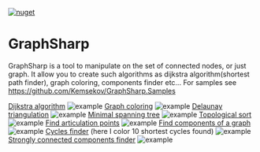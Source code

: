 [![nuget](https://img.shields.io/nuget/v/Kemsekov.GraphSharp.svg)](https://www.nuget.org/packages/Kemsekov.GraphSharp/) 
# GraphSharp
GraphSharp is a tool to manipulate on the set of connected nodes, or just graph. 
It allow you to create such algorithms as dijkstra algorithm(shortest path finder), graph coloring, components finder etc...
For samples see https://github.com/Kemsekov/GraphSharp.Samples

[Dijkstra algorithm](https://github.com/Kemsekov/GraphSharp.Samples/tree/main/samples/Dijkstra's%20algorithm)
![example](https://user-images.githubusercontent.com/57869319/149961444-a0afc184-7119-4a8c-99de-4d15f587559f.jpg)
[Graph coloring](https://github.com/Kemsekov/GraphSharp.Samples/tree/main/samples/GraphColoring)
![example](https://user-images.githubusercontent.com/57869319/161608380-1e82a976-16bc-4fca-a249-c5aa0efdb948.jpg)
[Delaunay triangulation](https://github.com/Kemsekov/GraphSharp.Samples/tree/main/samples/DelaunayTriangulation)
![example](https://user-images.githubusercontent.com/57869319/174455462-f0a7b769-33b8-47b9-b6a6-2936c02f4cbb.jpg)
[Minimal spanning tree](https://github.com/Kemsekov/GraphSharp.Samples/tree/main/samples/Tree)
![example](https://user-images.githubusercontent.com/57869319/174455464-e4b8723b-0158-4a9c-ace1-a9e7dc423913.jpg)
[Topological sort](https://github.com/Kemsekov/GraphSharp.Samples/tree/main/samples/TopologicalSort)
![example](https://user-images.githubusercontent.com/57869319/174638380-b39624b7-8c99-4544-a69b-f99f589d72b4.jpg)
[Find articulation points](https://github.com/Kemsekov/GraphSharp.Samples/tree/main/samples/ArticulationPointsFinder)
![example](https://user-images.githubusercontent.com/57869319/176494620-2cb92342-aa2d-432f-bfc6-ca503017464d.jpg)
[Find components of a graph](https://github.com/Kemsekov/GraphSharp.Samples/tree/main/samples/FindComponents)
![example](https://user-images.githubusercontent.com/57869319/176998046-e1ba18c7-9f11-4b9d-bd2f-54537d5d4a0a.jpg)
[Cycles finder](https://github.com/Kemsekov/GraphSharp.Samples/tree/main/samples/CycleFinder) (here I color 10 shortest cycles found)
![example](https://user-images.githubusercontent.com/57869319/179674538-142bf36b-e760-49d8-9ed6-eed3c512e907.jpg)
[Strongly connected components finder](https://github.com/Kemsekov/GraphSharp.Samples/tree/main/samples/StronglyComponentsFinder)
![example](https://user-images.githubusercontent.com/57869319/181353679-86969151-e88e-4600-8db1-8d9e361e96ce.jpg)
